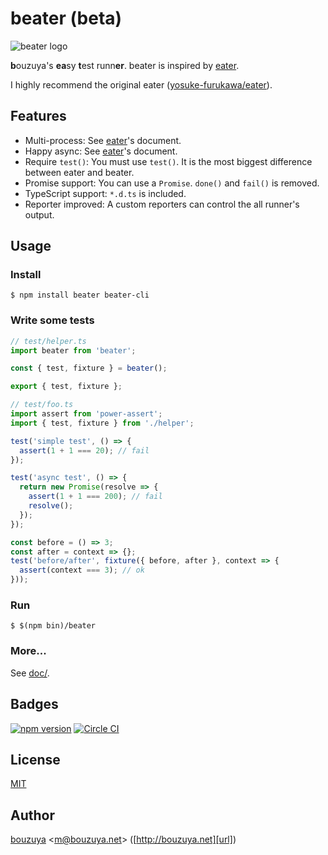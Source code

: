 # beater (beta)

![beater logo][beater-logo]

**b**ouzuya's **ea**sy **t**est runn**er**. beater is inspired by [eater][yosuke-furukawa/eater].

I highly recommend the original eater ([yosuke-furukawa/eater][]).

[yosuke-furukawa/eater]: https://github.com/yosuke-furukawa/eater
[beater-logo]: https://cloud.githubusercontent.com/assets/1221346/15892977/e69386f0-2db7-11e6-9163-bcb2f2471581.png

## Features

- Multi-process: See [eater][yosuke-furukawa/eater]'s document.
- Happy async: See [eater][yosuke-furukawa/eater]'s document.
- Require `test()`: You must use `test()`. It is the most biggest difference between eater and beater.
- Promise support: You can use a `Promise`. `done()` and `fail()` is removed.
- TypeScript support: `*.d.ts` is included.
- Reporter improved: A custom reporters can control the all runner's output.

## Usage

### Install

```
$ npm install beater beater-cli
```

### Write some tests

```ts
// test/helper.ts
import beater from 'beater';

const { test, fixture } = beater();

export { test, fixture };
```

```ts
// test/foo.ts
import assert from 'power-assert';
import { test, fixture } from './helper';

test('simple test', () => {
  assert(1 + 1 === 20); // fail
});

test('async test', () => {
  return new Promise(resolve => {
    assert(1 + 1 === 200); // fail
    resolve();
  });
});

const before = () => 3;
const after = context => {};
test('before/after', fixture({ before, after }, context => {
  assert(context === 3); // ok
}));
```

### Run

```
$ $(npm bin)/beater
```

### More...

See [doc/](doc/README.md).

## Badges

[![npm version][npm-badge-url]][npm-url]
[![Circle CI][circleci-badge-url]][circleci-url]

## License

[MIT](LICENSE)

## Author

[bouzuya][user] &lt;[m@bouzuya.net][email]&gt; ([http://bouzuya.net][url])

[user]: https://github.com/bouzuya
[email]: mailto:m@bouzuya.net
[url]: http://bouzuya.net
[npm-badge-url]: https://badge.fury.io/js/beater.svg
[npm-url]: https://www.npmjs.com/package/beater
[circleci-badge-url]: https://circleci.com/gh/bouzuya/beater.svg?style=svg
[circleci-url]: https://circleci.com/gh/bouzuya/beater
